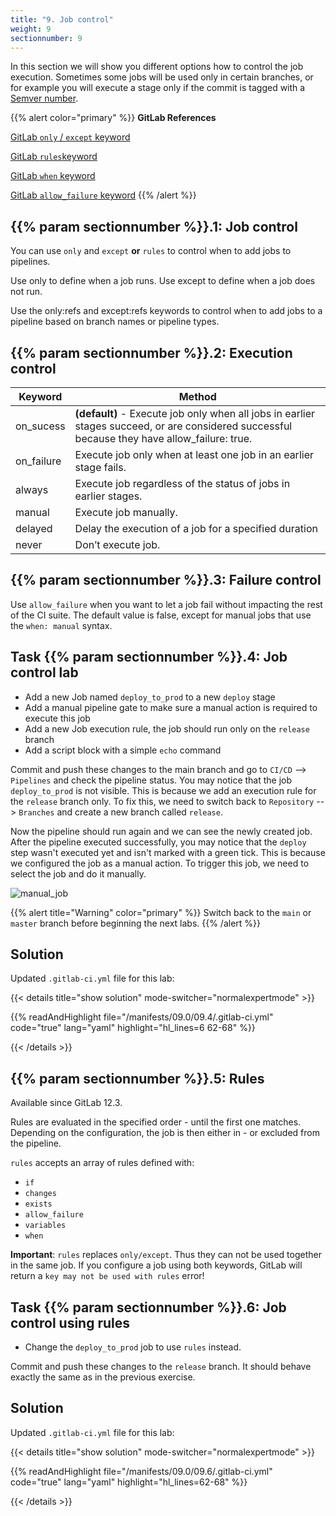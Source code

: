 ```yaml
---
title: "9. Job control"
weight: 9
sectionnumber: 9
---
```


In this section we will show you different options how to control the job execution. Sometimes some jobs will be used only in certain branches, or for example you will execute a stage only if the commit is tagged with a [Semver number](https://semver.org/).


{{% alert color="primary" %}}
**GitLab References**

[GitLab `only` / `except` keyword](https://docs.gitlab.com/ee/ci/yaml/README.html#only--except)

[GitLab `rules`keyword](https://docs.gitlab.com/ee/ci/yaml/index.html#rules)

[GitLab `when` keyword](https://docs.gitlab.com/ee/ci/yaml/README.html#when)

[GitLab `allow_failure` keyword](https://docs.gitlab.com/ee/ci/yaml/README.html#allow_failure)
{{% /alert %}}


## {{% param sectionnumber %}}.1: Job control

You can use `only` and `except` **or** `rules` to control when to add jobs to pipelines.

Use only to define when a job runs.
Use except to define when a job does not run.

Use the only:refs and except:refs keywords to control when to add jobs to a pipeline based on branch names or pipeline types.


## {{% param sectionnumber %}}.2: Execution control

| Keyword    | Method                                                                                                                                    |
|------------|-------------------------------------------------------------------------------------------------------------------------------------------|
| on_sucess  | **(default)** - Execute job only when all jobs in earlier stages succeed, or are considered successful because they have allow_failure: true. |
| on_failure | Execute job only when at least one job in an earlier stage fails.                                                                         |
| always     | Execute job regardless of the status of jobs in earlier stages.                                                                           |
| manual     | Execute job manually.                                                                                                                     |
| delayed    | Delay the execution of a job for a specified duration                                                                                     |
| never      | Don’t execute job.                                                                                                                        |


## {{% param sectionnumber %}}.3: Failure control

Use `allow_failure` when you want to let a job fail without impacting the rest of the CI suite. The default value is false, except for manual jobs that use the `when: manual` syntax.


## Task {{% param sectionnumber %}}.4: Job control lab

* Add a new Job named `deploy_to_prod` to a new `deploy` stage
* Add a manual pipeline gate to make sure a manual action is required to execute this job
* Add a new Job execution rule, the job should run only on the `release` branch
* Add a script block with a simple `echo` command

Commit and push these changes to the main branch and go to `CI/CD` --> `Pipelines` and check the pipeline status. You may notice that the job `deploy_to_prod` is not visible. This is because we add an execution rule for the `release` branch only. To fix this, we need to switch back to `Repository` --> `Branches` and create a new branch called `release`.

Now the pipeline should run again and we can see the newly created job. After the pipeline executed successfully, you may notice that the `deploy` step wasn't executed yet and isn't marked with a green tick. This is because we configured the job as a manual action. To trigger this job, we need to select the job and do it manually.

![manual_job](../manual_trigger.png)

{{% alert title="Warning" color="primary" %}}
Switch back to the `main` or `master` branch before beginning the next labs.
{{% /alert %}}


## Solution

Updated `.gitlab-ci.yml` file for this lab:

{{< details title="show solution" mode-switcher="normalexpertmode" >}}

{{% readAndHighlight file="/manifests/09.0/09.4/.gitlab-ci.yml" code="true" lang="yaml" highlight="hl_lines=6 62-68" %}}

{{< /details >}}


## {{% param sectionnumber %}}.5: Rules

Available since GitLab 12.3.

Rules are evaluated in the specified order - until the first one matches. Depending on the configuration, the job is then either in - or excluded from the pipeline.

`rules` accepts an array of rules defined with:

* `if`
* `changes`
* `exists`
* `allow_failure`
* `variables`
* `when`

**Important**: `rules` replaces `only/except`. Thus they can not be used together in the same job. If you configure a job using both keywords, GitLab will return a `key may not be used with rules` error!


## Task {{% param sectionnumber %}}.6: Job control using rules

* Change the `deploy_to_prod` job to use `rules` instead.

Commit and push these changes to the `release` branch. It should behave exactly the same as in the previous exercise.


## Solution

Updated `.gitlab-ci.yml` file for this lab:

{{< details title="show solution" mode-switcher="normalexpertmode" >}}

{{% readAndHighlight file="/manifests/09.0/09.6/.gitlab-ci.yml" code="true" lang="yaml" highlight="hl_lines=62-68" %}}

{{< /details >}}
